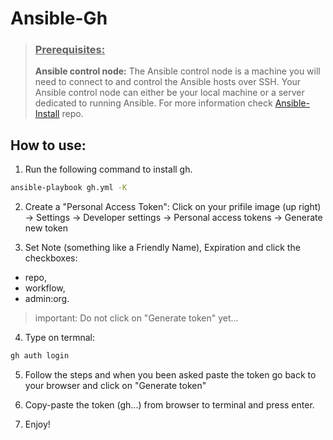 # Ansible-Gh

> ### <ins>__Prerequisites:__</ins>
>__Ansible control node:__ The Ansible control node is a machine you will need to connect to and control the Ansible hosts over SSH. Your Ansible control node can either be your local machine or a server dedicated to running Ansible. For more information check [Ansible-Install](https://github.com/CharlaftisBill/Ansible-Install) repo.

## How to use:

1. Run the following command to install gh.

```bash
ansible-playbook gh.yml -K
```

2. Create a "Personal Access Token":
Click on your prifile image (up right) -> Settings -> Developer settings -> Personal access tokens -> Generate new token

3. Set Note (something like a Friendly Name), Expiration and click the checkboxes:
 * repo,
 * workflow,
 * admin:org.

> important: Do not click on "Generate token" yet...

4. Type on termnal:
```bash
gh auth login
```
5. Follow the steps and when you been asked paste the token go back to your browser and click on "Generate token"

6. Copy-paste the token (gh...) from  browser to terminal and press enter.

7. Enjoy!